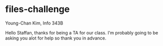 files-challenge
===============
Young-Chan Kim, Info 343B

Hello Staffan, thanks for being a TA for our class. I'm probably going to be asking you alot for help so thank you in advance.

